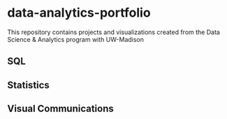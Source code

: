 # data-analytics-portfolio
This repository contains projects and visualizations created from the Data Science & Analytics program with UW-Madison
## SQL

## Statistics

## Visual Communications

